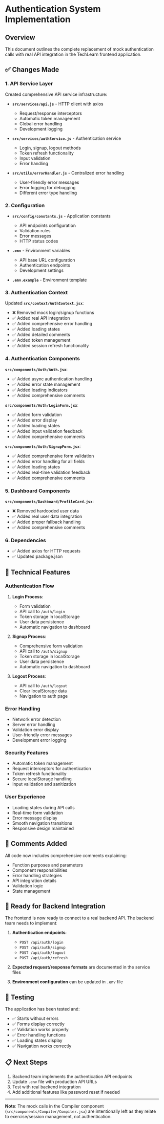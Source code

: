 # Authentication System Implementation

## Overview
This document outlines the complete replacement of mock authentication calls with real API integration in the TechLearn frontend application.

## ✅ Changes Made

### 1. **API Service Layer**
Created comprehensive API service infrastructure:

- **`src/services/api.js`** - HTTP client with axios
  - Request/response interceptors
  - Automatic token management
  - Global error handling
  - Development logging

- **`src/services/authService.js`** - Authentication service
  - Login, signup, logout methods
  - Token refresh functionality
  - Input validation
  - Error handling

- **`src/utils/errorHandler.js`** - Centralized error handling
  - User-friendly error messages
  - Error logging for debugging
  - Different error type handling

### 2. **Configuration**
- **`src/config/constants.js`** - Application constants
  - API endpoints configuration
  - Validation rules
  - Error messages
  - HTTP status codes

- **`.env`** - Environment variables
  - API base URL configuration
  - Authentication endpoints
  - Development settings

- **`.env.example`** - Environment template

### 3. **Authentication Context**
Updated **`src/context/AuthContext.jsx`**:
- ❌ Removed mock login/signup functions
- ✅ Added real API integration
- ✅ Added comprehensive error handling
- ✅ Added loading states
- ✅ Added detailed comments
- ✅ Added token management
- ✅ Added session refresh functionality

### 4. **Authentication Components**

**`src/components/Auth/Auth.jsx`**:
- ✅ Added async authentication handling
- ✅ Added error state management
- ✅ Added loading indicators
- ✅ Added comprehensive comments

**`src/components/Auth/LoginForm.jsx`**:
- ✅ Added form validation
- ✅ Added error display
- ✅ Added loading states
- ✅ Added input validation feedback
- ✅ Added comprehensive comments

**`src/components/Auth/SignupForm.jsx`**:
- ✅ Added comprehensive form validation
- ✅ Added error handling for all fields
- ✅ Added loading states
- ✅ Added real-time validation feedback
- ✅ Added comprehensive comments

### 5. **Dashboard Components**
**`src/components/Dashboard/ProfileCard.jsx`**:
- ❌ Removed hardcoded user data
- ✅ Added real user data integration
- ✅ Added proper fallback handling
- ✅ Added comprehensive comments

### 6. **Dependencies**
- ✅ Added axios for HTTP requests
- ✅ Updated package.json

## 🔧 Technical Features

### Authentication Flow
1. **Login Process**:
   - Form validation
   - API call to `/auth/login`
   - Token storage in localStorage
   - User data persistence
   - Automatic navigation to dashboard

2. **Signup Process**:
   - Comprehensive form validation
   - API call to `/auth/signup`
   - Token storage in localStorage
   - User data persistence
   - Automatic navigation to dashboard

3. **Logout Process**:
   - API call to `/auth/logout`
   - Clear localStorage data
   - Navigation to auth page

### Error Handling
- Network error detection
- Server error handling
- Validation error display
- User-friendly error messages
- Development error logging

### Security Features
- Automatic token management
- Request interceptors for authentication
- Token refresh functionality
- Secure localStorage handling
- Input validation and sanitization

### User Experience
- Loading states during API calls
- Real-time form validation
- Error message display
- Smooth navigation transitions
- Responsive design maintained

## 📝 Comments Added

All code now includes comprehensive comments explaining:
- Function purposes and parameters
- Component responsibilities
- Error handling strategies
- API integration details
- Validation logic
- State management

## 🚀 Ready for Backend Integration

The frontend is now ready to connect to a real backend API. The backend team needs to implement:

1. **Authentication endpoints**:
   - `POST /api/auth/login`
   - `POST /api/auth/signup`
   - `POST /api/auth/logout`
   - `POST /api/auth/refresh`

2. **Expected request/response formats** are documented in the service files

3. **Environment configuration** can be updated in `.env` file

## 🧪 Testing

The application has been tested and:
- ✅ Starts without errors
- ✅ Forms display correctly
- ✅ Validation works properly
- ✅ Error handling functions
- ✅ Loading states display
- ✅ Navigation works correctly

## 📋 Next Steps

1. Backend team implements the authentication API endpoints
2. Update `.env` file with production API URLs
3. Test with real backend integration
4. Add additional features like password reset if needed

---

**Note**: The mock calls in the Compiler component (`src/components/Compiler/Compiler.jsx`) are intentionally left as they relate to exercise/session management, not authentication.
